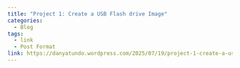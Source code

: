 ```yaml
---
title: "Project 1: Create a USB Flash drive Image"
categories:
  - Blog
tags:
  - link
  - Post Format
link: https://danyatundo.wordpress.com/2025/07/19/project-1-create-a-usb-flash-drive-image/
---
```

